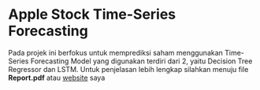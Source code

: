# Apple Stock Time-Series Forecasting

Pada projek ini berfokus untuk memprediksi saham menggunakan Time-Series Forecasting
Model yang digunakan terdiri dari 2, yaitu Decision Tree Regressor dan LSTM. Untuk penjelasan lebih lengkap silahkan menuju file **Report.pdf** atau [website](https://adibahmadistiqlal2.wixsite.com/my-site-1/post/apple-stock-price-report) saya
